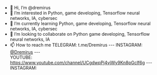 - 👋 Hi, I’m @dremirus
- 👀 I’m interested in Python, game developing, Tensorflow neural networks, IA, cybersec
- 🌱 I’m currently learning Python, game developing, Tensorflow neural networks, IA, cybersec
- 💞️ I’m looking to collaborate on Python game developing, Tensorflow neural networks, IA
- 📫 How to reach me TELEGRAM: t.me/Dremirus   ---   INSTAGRAM: [@Dremirus](https://www.instagram.com/dremirus_/)   ---   
YOUTUBE: https://www.youtube.com/channel/UCgdwpPj4vjWy9Kn8pGclf6g   ---   
INSTAGRAM: 

<!---
dremirus/dremirus is a ✨ special ✨ repository because its `README.md` (this file) appears on your GitHub profile.
You can click the Preview link to take a look at your changes.
--->
